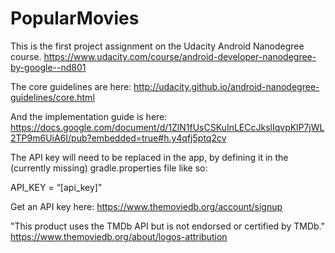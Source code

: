 # PopularMovies

This is the first project assignment on the Udacity Android Nanodegree course. https://www.udacity.com/course/android-developer-nanodegree-by-google--nd801

The core guidelines are here: http://udacity.github.io/android-nanodegree-guidelines/core.html

And the implementation guide is here: https://docs.google.com/document/d/1ZlN1fUsCSKuInLECcJkslIqvpKlP7jWL2TP9m6UiA6I/pub?embedded=true#h.y4qfj5ptq2cv

The API key will need to be replaced in the app, by defining it in the (currently missing) gradle.properties file like so:
  
  API_KEY = “[api_key]”
 
Get an API key here:
https://www.themoviedb.org/account/signup
 
 "This product uses the TMDb API but is not endorsed or certified by TMDb." https://www.themoviedb.org/about/logos-attribution
